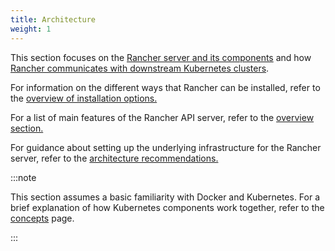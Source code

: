 ```yaml
---
title: Architecture
weight: 1
---
```


This section focuses on the [Rancher server and its components](../reference-guides/rancher-manager-architecture/rancher-server-and-components.md) and how [Rancher communicates with downstream Kubernetes clusters](../reference-guides/rancher-manager-architecture/communicating-with-downstream-user-clusters.md).

For information on the different ways that Rancher can be installed, refer to the [overview of installation options.](installation-and-upgrade.md#overview-of-installation-options)

For a list of main features of the Rancher API server, refer to the [overview section.](../getting-started/introduction/overview.md#features-of-the-rancher-api-server)

For guidance about setting up the underlying infrastructure for the Rancher server, refer to the [architecture recommendations.](../reference-guides/rancher-manager-architecture/architecture-recommendations.md)

:::note

This section assumes a basic familiarity with Docker and Kubernetes. For a brief explanation of how Kubernetes components work together, refer to the [concepts](../reference-guides/kubernetes-concepts.md) page.

:::